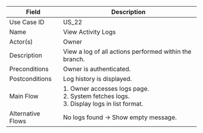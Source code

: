 | Field             | Description                                                                                    |
| ----------------- | ---------------------------------------------------------------------------------------------- |
| Use Case ID       | US_22                                                                                          |
| Name              | View Activity Logs                                                                             |
| Actor(s)          | Owner                                                                                          |
| Description       | View a log of all actions performed within the branch.                                         |
| Preconditions     | Owner is authenticated.                                                                        |
| Postconditions    | Log history is displayed.                                                                      |
| Main Flow         | 1. Owner accesses logs page. <br> 2. System fetches logs. <br> 3. Display logs in list format. |
| Alternative Flows | No logs found → Show empty message.                                                            |

